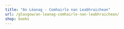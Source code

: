 ```yaml
---
title: "An Lèanag - Comhairle nan Leabhraichean"
url: /glasgow/an-leanag-comhairle-nan-leabhraichean/
shop: books
---
```

